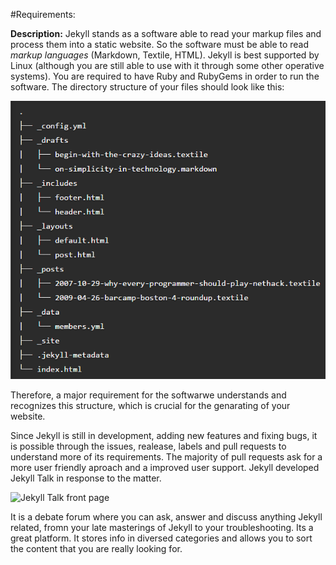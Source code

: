 #Requirements:

**Description:**
Jekyll stands as a software able to read your markup files and process them into a static website. So the software must be able to read *markup languages* (Markdown, Textile, HTML). 
Jekyll is best supported by Linux (although you are still able to use with it through some other operative systems). You are required  to have Ruby and RubyGems in order to run the software.
The directory structure of your files should look like this:


![Directory Structure](./Resources/configuration.png)


Therefore, a major requirement for the softwarwe understands and recognizes this structure, which is crucial for the genarating of your website.

Since Jekyll is still in development, adding new features and fixing bugs, it is possible through the issues, realease, labels and pull requests to understand more of its requirements. 
The majority of pull requests ask for a more user friendly aproach and a improved user support. 
Jekyll developed Jekyll Talk in response to the matter. 

![Jekyll Talk front page](./Resources/jekyll_talk_front.png)

It is a debate forum where you can ask, answer and discuss anything Jekyll related, fromn your late masterings of Jekyll to your troubleshooting. Its a great platform. It stores info in diversed categories and allows you to sort the content that you are really looking for.

